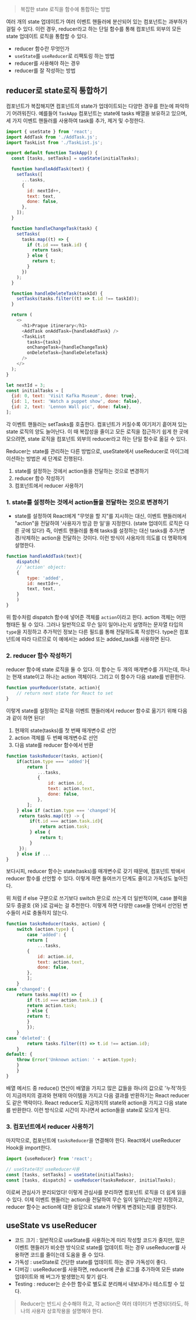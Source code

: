 > 복잡한 state 로직을 함수에 통합하는 방법

여러 개의 state 업데이트가 여러 이벤트 핸들러에 분산되어 있는 컴포넌트는 과부하가 걸릴 수 있다. 이런 경우, reducer라고 하는 단일 함수를 통해 컴포넌트 외부의 모든 state 업데이트 로직을 통합할 수 있다.

- reducer 함수란 무엇인가
- `useState`를 `useReducer`로 리팩토링 하는 방법
- reducer를 사용해야 하는 경우
- reducer를 잘 작성하는 방법
## reducer로 state로직 통합하기

컴포넌트가 복잡해지면 컴포넌트의 state가 업데이트되는 다양한 경우를 한눈에 파악하기 어려워진다. 예를들어 `TaskApp` 컴포넌트는 state에 tasks 배열을 보유하고 있으며, 세 가지 이벤트 핸들러를 사용하여 task를 추가, 제거 및 수정한다.

```js
import { useState } from 'react';
import AddTask from './AddTask.js';
import TaskList from './TaskList.js';

export default function TaskApp() {
  const [tasks, setTasks] = useState(initialTasks);

  function handleAddTask(text) {
    setTasks([
      ...tasks,
      {
        id: nextId++,
        text: text,
        done: false,
      },
    ]);
  }

  function handleChangeTask(task) {
    setTasks(
      tasks.map((t) => {
        if (t.id === task.id) {
          return task;
        } else {
          return t;
        }
      })
    );
  }

  function handleDeleteTask(taskId) {
    setTasks(tasks.filter((t) => t.id !== taskId));
  }

  return (
    <>
      <h1>Prague itinerary</h1>
      <AddTask onAddTask={handleAddTask} />
      <TaskList
        tasks={tasks}
        onChangeTask={handleChangeTask}
        onDeleteTask={handleDeleteTask}
      />
    </>
  );
}

let nextId = 3;
const initialTasks = [
  {id: 0, text: 'Visit Kafka Museum', done: true},
  {id: 1, text: 'Watch a puppet show', done: false},
  {id: 2, text: 'Lennon Wall pic', done: false},
];

```

각 이벤트 핸들러는 setTasks를 호출한다. 컴포넌트가 커질수록 여기저기 흩어져 있는 state 로직의 양도 늘어난다. 이 때 복잡성을 줄이고 모든 로직을 접근하기 쉽게 한 곳에 모으려면, state 로직을 컴포넌트 외부의 reducer라고 하는 단일 함수로 옮길 수 있다.

Reducer는 state를 관리하는 다른 방법으로, useState에서 useReducer로 마이그레이션하는 방법은 세 단계로 진행된다.
1. state를 설정하는 것에서 action들을 전달하는 것으로 변경하기
2. reducer 함수 작성하기
3. 컴포넌트에서 reducer 사용하기


### 1. state를 설정하는 것에서 action들을 전달하는 것으로 변경하기
- state를 설정하여 React에게 "무엇을 할 지"를 지시하는 대신, 이벤트 핸들러에서 "action"을 전달하여 '사용자가 방금 한 일'을 지정한다. (state 업데이트 로직은 다른 곳에 있다!) 즉, 이벤트 핸들러를 통해 tasks를 설정하는 대신 tasks를 추가/변경/삭제하는 action을 전달하는 것이다. 이런 방식이 사용자의 의도를 더 명확하게 설명한다.

```js
function handleAddTask(text){
	dispatch(
	// 'action' object:
	{
		type: 'added',
		id: nextId++,
		text, text,
	}
	)
}
```

위 함수처럼 dispatch 함수에 넣어준 객체를 `action`이라고 한다.
action 객체는 어떤 형태든 될 수 있다. 그러나 일반적으로 무슨 일이 일어나는지 설명하는 문자열 타입의 `type`을 지정하고 추가적인 정보는 다른 필드를 통해 전달하도록 작성한다. type은 컴포넌트에 따라 다르므로 이 예에서는 added 또는 added_task를 사용하면 된다.

### 2. reducer 함수 작성하기
reducer 함수에 state 로직을 둘 수 있다. 이 함수는 두 개의 매개변수를 가지는데, 하나는 현재 state이고 하나는 action 객체이다. 그리고 이 함수가 다음 state를 반환한다.
```js
function yourReducer(state, action){
	// return next state for React to set
}
```
이렇게 state를 설정하는 로직을 이벤트 핸들러에서 reducer 함수로 옮기기 위해 다음과 같이 하면 된다!
1) 현재의 state(tasks)를 첫 번째 매개변수로 선언
2) action 객체를 두 번째 매개변수로 선언
3) 다음 state를 reducer 함수에서 반환

```js
function tasksReducer(tasks, action){
	if(action.type === 'added'){
		return [
			...tasks,
			{
				id: action.id,
				text: action.text,
				done: false,
			},
		];
	} else if (action.type === 'changed'){
	 return tasks.map((t) -> {
		 if(t.id === action.task.id){
			 return action.task;
		 } else {
			 return t;
		 }
	 });
	} else if ...
}
```

보다시피, reducer 함수는 state(tasks)를 매개변수로 갖기 때문에, 컴포넌트 밖에서 reducer 함수를 선언할 수 있다. 이렇게 하면 들여쓰기 단계도 줄이고 가독성도 높아진다. 

위 처럼 if else 구분으로 쓰기보다 switch 문으로 쓰는게 더 일반적이며, case 블럭을 모두 중괄호 {와 }로 감싸는 걸 추천한다. 이렇게 하면 다양한 case들 안에서 선언된 변수들이 서로 충돌하지 않는다. 

```js
function tasksReducer(tasks, action) {  
	switch (action.type) {  
		case 'added': {  
		return [  
			...tasks,  
		{  
			id: action.id,  
			text: action.text,  
			done: false,  
		},  
		];  
	}  
case 'changed': {  
	return tasks.map((t) => {  
		if (t.id === action.task.i) {  
		return action.task;  
		} else {  
		return t;  
		}  
		});  
	}  
case 'deleted': {  
		return tasks.filter((t) => t.id !== action.id);  
	}  
default: {  
	throw Error('Unknown action: ' + action.type);  
	}  
	}  
}
```

배열 메서드 중 reduce() 연산이 배열을 가지고 많은 값들을 하나의 값으로 '누적'하듯이 지금까지의 결과와 현재의 아이템을 가지고 다음 결과를 반환하기는 React reducer도 같은 맥락이다. React reducer도 지금까지의 state와 action을 가지고 다음 state를 반환한다. 이런 방식으로 시간이 지나면서 action들을 state로 모으게 된다. 

### 3. 컴포넌트에서 reducer 사용하기
마지막으로, 컴포넌트에 `tasksReducer`을 연결해야 한다. React에서 useReducer Hook을 import한다.
```js
import {useReducer} from 'react';

// useState대신 useReducer사용
const [tasks, setTasks] = useState(initialTasks);
const [tasks, dispatch] = useReducer(tasksReducer, initialTasks);
```
이로써 관심사가 분리되었다! 이렇게 관심사를 분리하면 컴포넌트 로직을 더 쉽게 읽을 수 있다. 이제 이벤트 핸들러는 action을 전달하여 무슨 일이 일어났는지만 지정하고, reducer 함수는 action에 대한 응답으로 state가 어떻게 변경되는지를 결정한다.

## useState vs useReducer
- 코드 크기 : 일반적으로 useState를 사용하는게 미리 작성할 코드가 줄지만, 많은 이벤트 핸들러가 비슷한 방식으로 state를 업데이트 하는 경우 useReducer를 사용하면 코드를 줄이는데 도움을 줄 수 있다.
- 가독성 : useState로 간단한 state를 업데이트 하는 경우 가독성이 좋다. 
- 디버깅 : useReducer를 사용하면, reducer에 콘솔 로그를 추가하여 모든 state 업데이트와 왜 버그가 발생했는지 찾기 쉽다.
- Testing : reducer는 순수한 함수로 별도로 분리해서 내보내거나 테스트할 수 있다. 

> Reducer는 반드시 순수해야 하고, 각 action은 여러 데이터가 변경되더라도, 하나의 사용자 상호작용을 설명해야 한다. 